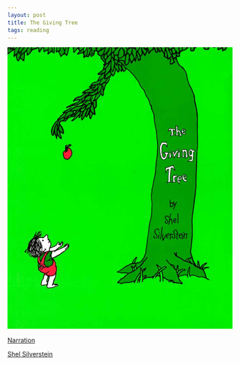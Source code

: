 ```yaml
---
layout: post
title: The Giving Tree
tags: reading
---
```


![The Giving Tree](/assets/giving-tree.jpg)

[Narration](https://www.youtube.com/watch?v=32A31SzVhyw)

[Shel Silverstein](https://www.wikiwand.com/en/Shel_Silverstein)